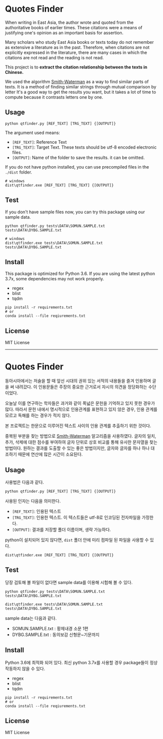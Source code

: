 # Quotes Finder

When writing in East Asia, the author wrote and quoted from the authoritative books of earlier times. These citations were a means of justifying one's opinion as an important basis for assertion.

Many scholars who study East Asia books or texts today do not remember as extensive a literature as in the past. Therefore, when citations are not explicitly expressed in the literature, there are many cases in which the citations are not read and the reading is not read.

This project is to __extract the citation relationship between the texts in Chinese.__

We used the algorithm [Smith-Waterman](https://en.wikipedia.org/wiki/Smith%E2%80%93Waterman_algorithm) as a way to find similar parts of texts. It is a method of finding similar strings through mutual comparison by letter It's a good way to get the results you want, but it takes a lot of time to compute because it contrasts letters one by one.

## Usage

```
python qtfinder.py [REF_TEXT] [TRG_TEXT] {[OUTPUT]}
```

The argument used means:

* `[REF_TEXT]`: Reference Text
* `[TRG_TEXT]`: Target Text. These texts should be utf-8 encoded electronic files.
* `[OUTPUT]`: Name of the folder to save the results. it can be omitted.

If you do not have python installed, you can use precompiled files in the `./dist` folder.

```
# windows
dist\qtfinder.exe [REF_TEXT] [TRG_TEXT] {[OUTPUT]}
```

## Test

If you don't have sample files now, you can try this package using our sample data.

```
python qtfinder.py tests\DATA\SOMUN.SAMPLE.txt tests\DATA\DYBG.SAMPLE.txt
```

```
# windows
dist\qtfinder.exe tests\DATA\SOMUN.SAMPLE.txt tests\DATA\DYBG.SAMPLE.txt
```

## Install

This package is optimized for Python 3.6. If you are using the latest python 3.7x, some dependencies may not work properly.

* regex
* blist
* tqdm


```
pip install -r requirements.txt
# or
conda install --file reqiurements.txt
```


## License

MIT License


***

# Quotes Finder

동아시아에서는 저술을 할 때 앞선 시대의 권위 있는 서적의 내용들을 즐겨 인용하며 글을 써 내려갔다. 이 인용문들은 주장의 중요한 근거로서 자시의 의견을 정당화하는 수단이었다.

오늘날 이를 연구하는 학자들은 과거와 같이 폭넓은 문헌을 기억하고 있지 못한 경우가 많다. 따라서 문헌 내에서 명시적으로 인용관계를 표현하고 있지 않은 경우, 인용 관계를 모르고 독해를 하는 경우가 적지 않다.

본 프로젝트는 한문으로 이루어진 텍스트 사이의 인용 관계를 추출하기 위한 것이다.

중복된 부분을 찾는 방법으로 [Smith-Waterman](https://en.wikipedia.org/wiki/Smith%E2%80%93Waterman_algorithm) 알고리즘을 사용하였다. 글자의 일치, 추가, 삭제에 대한 점수를 부여하여 글자 단위로 상호 비교를 통해 유사한 문자열을 찾는 방법이다. 원하는 결과를 도출할 수 있는 좋은 방법이지만, 글자와 글자를 하나 하나 대조하기 때문에 연산에 많은 시간이 소요된다.

## Usage

사용법은 다음과 같다.

```
python qtfinder.py [REF_TEXT] [TRG_TEXT] {[OUTPUT]}
```

사용된 인자는 다음을 의미한다.

* `[REF_TEXT]`: 인용된 텍스트
* `[TRG_TEXT]`: 인용한 텍스트. 이 텍스트들은 utf-8로 인코딩된 전자파일을 가정한다.
* `[OUTPUT]`: 결과를 저장할 폴더 이름이며, 생략 가능하다.


python이 설치되어 있지 않다면, `dist` 폴더 안에 미리 컴파일 된 파일을 사용할 수 있다.

```
dist\qtfinder.exe [REF_TEXT] [TRG_TEXT] {[OUTPUT]}
```

## Test

당장 검토해 볼 파일이 없다면 sample data를 이용해 시험해 볼 수 있다.

```
python qtfinder.py tests\DATA\SOMUN.SAMPLE.txt tests\DATA\DYBG.SAMPLE.txt
```

```
dist\qtfinder.exe tests\DATA\SOMUN.SAMPLE.txt tests\DATA\DYBG.SAMPLE.txt
```

sample data는 다음과 같다.

* SOMUN.SAMPLE.txt : 황제내경 소문 1편
* DYBG.SAMPLE.txt : 동의보감 신형문~기문까지

## Install

Python 3.6에 최적화 되어 있다. 최신 python 3.7x를 사용할 경우 package들이 정상작동하지 않을 수 있다.

* regex
* blist
* tqdm


```
pip install -r requirements.txt
# or
conda install --file reqiurements.txt
```


## License

MIT License
